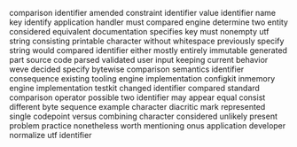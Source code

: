 comparison identifier amended constraint identifier value identifier name key identify application handler must compared engine determine two entity considered equivalent documentation specifies key must nonempty utf string consisting printable character without whitespace previously specify string would compared identifier either mostly entirely immutable generated part source code parsed validated user input keeping current behavior weve decided specify bytewise comparison semantics identifier consequence existing tooling engine implementation configkit inmemory engine implementation testkit changed identifier compared standard comparison operator possible two identifier may appear equal consist different byte sequence example character diacritic mark represented single codepoint versus combining character considered unlikely present problem practice nonetheless worth mentioning onus application developer normalize utf identifier